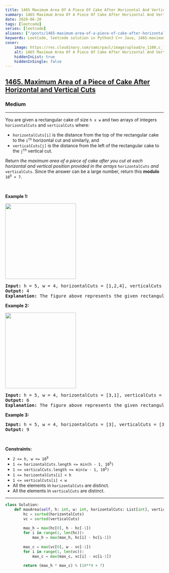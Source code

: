 ```yaml
---
title: 1465 Maximum Area Of A Piece Of Cake After Horizontal And Vertical Cuts
summary: 1465 Maximum Area Of A Piece Of Cake After Horizontal And Vertical Cuts LeetCode Solution Explained
date: 2020-06-20
tags: [leetcode]
series: [leetcode]
aliases: ["/posts/1465-maximum-area-of-a-piece-of-cake-after-horizontal-and-vertical-cuts", "/blog/posts/1465-maximum-area-of-a-piece-of-cake-after-horizontal-and-vertical-cuts", "/1465-maximum-area-of-a-piece-of-cake-after-horizontal-and-vertical-cuts"]
keywords: LeetCode, leetcode solution in Python3 C++ Java, 1465-maximum-area-of-a-piece-of-cake-after-horizontal-and-vertical-cuts solution
cover:
    image: https://res.cloudinary.com/samirpaul/image/upload/w_1100,c_fit,co_rgb:FFFFFF,l_text:Arial_70_bold:1465 Maximum Area Of A Piece Of Cake After Horizontal And Vertical Cuts/problem-solving.webp
    alt: 1465 Maximum Area Of A Piece Of Cake After Horizontal And Vertical Cuts
    hiddenInList: true
    hiddenInSingle: false
---
```



<h2><a href="https://leetcode.com/problems/maximum-area-of-a-piece-of-cake-after-horizontal-and-vertical-cuts/">1465. Maximum Area of a Piece of Cake After Horizontal and Vertical Cuts</a></h2><h3>Medium</h3><hr><div><p>You are given a rectangular cake of size <code>h x w</code> and two arrays of integers <code>horizontalCuts</code> and <code>verticalCuts</code> where:</p>

<ul>
	<li><code>horizontalCuts[i]</code> is the distance from the top of the rectangular cake to the <code>i<sup>th</sup></code> horizontal cut and similarly, and</li>
	<li><code>verticalCuts[j]</code> is the distance from the left of the rectangular cake to the <code>j<sup>th</sup></code> vertical cut.</li>
</ul>

<p>Return <em>the maximum area of a piece of cake after you cut at each horizontal and vertical position provided in the arrays</em> <code>horizontalCuts</code> <em>and</em> <code>verticalCuts</code>. Since the answer can be a large number, return this <strong>modulo</strong> <code>10<sup>9</sup> + 7</code>.</p>

<p>&nbsp;</p>
<p><strong>Example 1:</strong></p>
<img alt="" src="https://assets.leetcode.com/uploads/2020/05/14/leetcode_max_area_2.png" style="width: 225px; height: 240px;">
<pre><strong>Input:</strong> h = 5, w = 4, horizontalCuts = [1,2,4], verticalCuts = [1,3]
<strong>Output:</strong> 4 
<strong>Explanation:</strong> The figure above represents the given rectangular cake. Red lines are the horizontal and vertical cuts. After you cut the cake, the green piece of cake has the maximum area.
</pre>

<p><strong>Example 2:</strong></p>
<img alt="" src="https://assets.leetcode.com/uploads/2020/05/14/leetcode_max_area_3.png" style="width: 225px; height: 240px;">
<pre><strong>Input:</strong> h = 5, w = 4, horizontalCuts = [3,1], verticalCuts = [1]
<strong>Output:</strong> 6
<strong>Explanation:</strong> The figure above represents the given rectangular cake. Red lines are the horizontal and vertical cuts. After you cut the cake, the green and yellow pieces of cake have the maximum area.
</pre>

<p><strong>Example 3:</strong></p>

<pre><strong>Input:</strong> h = 5, w = 4, horizontalCuts = [3], verticalCuts = [3]
<strong>Output:</strong> 9
</pre>

<p>&nbsp;</p>
<p><strong>Constraints:</strong></p>

<ul>
	<li><code>2 &lt;= h, w &lt;= 10<sup>9</sup></code></li>
	<li><code>1 &lt;= horizontalCuts.length &lt;= min(h - 1, 10<sup>5</sup>)</code></li>
	<li><code>1 &lt;= verticalCuts.length &lt;= min(w - 1, 10<sup>5</sup>)</code></li>
	<li><code>1 &lt;= horizontalCuts[i] &lt; h</code></li>
	<li><code>1 &lt;= verticalCuts[i] &lt; w</code></li>
	<li>All the elements in <code>horizontalCuts</code> are distinct.</li>
	<li>All the elements in <code>verticalCuts</code> are distinct.</li>
</ul>
</div>

---




```python
class Solution:
    def maxArea(self, h: int, w: int, horizontalCuts: List[int], verticalCuts: List[int]) -> int:
        hc = sorted(horizontalCuts)
        vc = sorted(verticalCuts)
        
        max_h = max(hc[0], h - hc[-1])
        for i in range(1, len(hc)):
            max_h = max(max_h, hc[i] - hc[i-1])
        
        max_c = max(vc[0], w - vc[-1])
        for i in range(1, len(vc)):
            max_c = max(max_c, vc[i] - vc[i-1])
        
        return (max_h * max_c) % (10**9 + 7)
```
